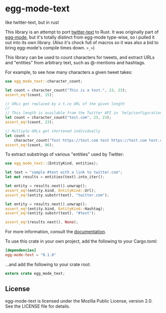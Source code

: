 # egg-mode-text

like twitter-text, but in rust

This library is an attempt to port [twitter-text] to Rust. It was originally part of [egg-mode], but
it's totally distinct from egg-mode type-wise, so i pulled it out into its own library. (Also it's
chock full of macros so it was also a bid to bring egg-mode's compile times down. `>_>`)

[twitter-text]: https://github.com/twitter/twitter-text
[egg-mode]: https://github.com/QuietMisdreavus/twitter-rs

This library can be used to count characters for tweets, and extract URLs and "entities" from
arbitrary text, such as @-mentions and hashtags.

For example, to see how many characters a given tweet takes:

```rust
use egg_mode_text::character_count;

let count = character_count("This is a test.", 23, 23);
assert_eq!(count, 15);

// URLs get replaced by a t.co URL of the given length
//
// This length is available from the Twitter API in `help/configuration`
let count = character_count("test.com", 23, 23);
assert_eq!(count, 23);

// Multiple URLs get shortened individually
let count =
    character_count("Test https://test.com test https://test.com test.com test", 23, 23);
assert_eq!(count, 86);
```

To extract substrings of various "entities" used by Twitter:

```rust
use egg_mode_text::{EntityKind, entities};

let text = "sample #text with a link to twitter.com";
let mut results = entities(text).into_iter();

let entity = results.next().unwrap();
assert_eq!(entity.kind, EntityKind::Url);
assert_eq!(entity.substr(text), "twitter.com");

let entity = results.next().unwrap();
assert_eq!(entity.kind, EntityKind::Hashtag);
assert_eq!(entity.substr(text), "#text");

assert_eq!(results.next(), None);
```

For more information, consult the [documentation].

[documentation]: https://docs.rs/egg-mode-text

To use this crate in your own project, add the following to your Cargo.toml:

```toml
[dependencies]
egg-mode-text = "0.1.0"
```

...and add the following to your crate root:

```rust
extern crate egg_mode_text;
```

## License

egg-mode-text is licensed under the Mozilla Public License, version 2.0. See the LICENSE file for
details.
